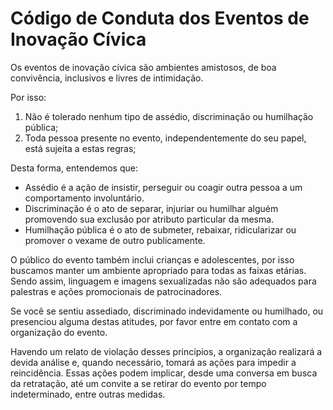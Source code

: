# Código de Conduta dos Eventos de Inovação Cívica

Os eventos de inovação cívica são ambientes amistosos, de boa convivência, inclusivos e livres de intimidação.

Por isso:
1. Não é tolerado nenhum tipo de assédio, discriminação ou humilhação pública;
2. Toda pessoa presente no evento, independentemente do seu papel, está sujeita a estas regras;

Desta forma, entendemos que:
- Assédio é a ação de insistir, perseguir ou coagir outra pessoa a um comportamento involuntário.
- Discriminação é o ato de separar, injuriar ou humilhar alguém promovendo sua exclusão por atributo particular da mesma.
- Humilhação pública é o ato de submeter, rebaixar, ridicularizar ou promover o vexame de outro publicamente.

O público do evento também inclui crianças e adolescentes, por isso buscamos manter um ambiente apropriado para todas as faixas etárias. Sendo assim, linguagem e imagens sexualizadas não são adequados para palestras e ações promocionais de patrocinadores.

Se você se sentiu assediado, discriminado indevidamente ou humilhado, ou presenciou alguma destas atitudes, por favor entre em contato com a organização do evento.

Havendo um relato de violação desses princípios, a organização realizará a devida análise e, quando necessário, tomará as ações para impedir a reincidência. Essas ações podem implicar, desde uma conversa em busca da retratação, até um convite a se retirar do evento por tempo indeterminado, entre outras medidas.
